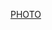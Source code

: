 [PHOTO](https://st2.depositphotos.com/4615367/7473/i/950/depositphotos_74730705-stock-photo-database-engineer.jpg)
